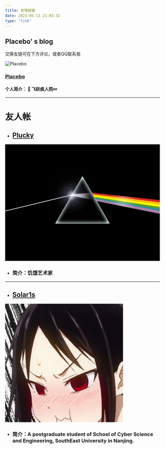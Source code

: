 ```yaml
---
title: 友情链接
date: 2023-05-13 21:03:32
type: "link"
---
```


## Placebo' s blog

 交换友链可在下方评论，或者QQ联系我

![Placebo](https://placebo27.github.io/images/placebo.jpg)

### [Placebo](https://placebo27.github.io/)

#### 个人简介： 🍣 飞跃疯人院💤

---------------------------------------------------------------------------------------------------------------------------

 # 友人帐

- ## [Plucky](https://plucky923.github.io/)

![Plucky](images/index/R-C.jpg)

- ### 简介：饥饿艺术家

-----------------------------------------------------------------------------------------------------------------------------

- ## [Solar1s](https://solar1s.t0nkov.site/)

![Solar1s](images/index/android-chrome-384x384.png)

- ### 简介：A postgraduate student of School of Cyber Science and Engineering, SouthEast University in Nanjing.

